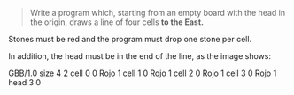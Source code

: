 > Write a program which, starting from an empty board with the head in the origin, draws a line of four cells **to the East.**

Stones must be red and the program must drop one stone per cell.

In addition, the head must be in the end of the line, as the image shows:

<gs-board>
  GBB/1.0
    size 4 2
    cell 0 0 Rojo 1
    cell 1 0 Rojo 1
    cell 2 0 Rojo 1
    cell 3 0 Rojo 1
    head 3 0
<gs-board>
